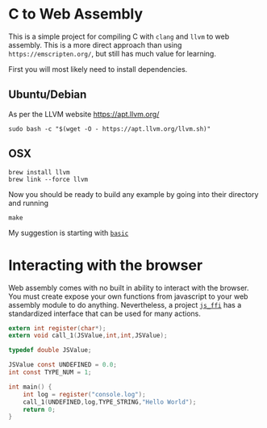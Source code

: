 # C to Web Assembly

This is a simple project for compiling C with `clang` and `llvm` to web assembly. This is a more direct approach than using `https://emscripten.org/`, but still has much value for learning.

First you will most likely need to install dependencies.

## Ubuntu/Debian
As per the LLVM website https://apt.llvm.org/

```
sudo bash -c "$(wget -O - https://apt.llvm.org/llvm.sh)"
```

## OSX

```
brew install llvm
brew link --force llvm
```

Now you should be ready to build any example by going into their directory and running

```
make
```

My suggestion is starting with [`basic`](https://github.com/richardanaya/c-to-webassembly/blob/master/examples/basic/)

# Interacting with the browser

Web assembly comes with no built in ability to interact with the browser. You must create expose your own functions from javascript to your web assembly module to do anything. Nevertheless, a project [`js_ffi`](https://www.github.com/richardanaya/js_ffi) has a standardized interface that can be used for many actions.

```C
extern int register(char*);
extern void call_1(JSValue,int,int,JSValue);

typedef double JSValue;

JSValue const UNDEFINED = 0.0;
int const TYPE_NUM = 1;

int main() {
	int log = register("console.log");
	call_1(UNDEFINED,log,TYPE_STRING,"Hello World");
	return 0;
}
```
